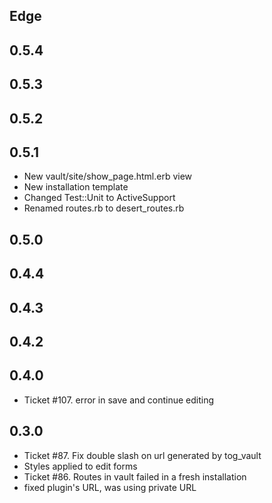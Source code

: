 Edge
----

0.5.4
----

0.5.3
----

0.5.2
----

0.5.1
----
* New vault/site/show_page.html.erb view
* New installation template
* Changed Test::Unit to ActiveSupport
* Renamed routes.rb to desert_routes.rb

0.5.0
----

0.4.4
----

0.4.3
----

0.4.2
----

0.4.0
----
* Ticket #107. error in save and continue editing

0.3.0
----
* Ticket #87. Fix double slash on url generated by tog_vault
* Styles applied to edit forms
* Ticket #86. Routes in vault failed in a fresh installation
* fixed plugin's URL, was using private URL 
